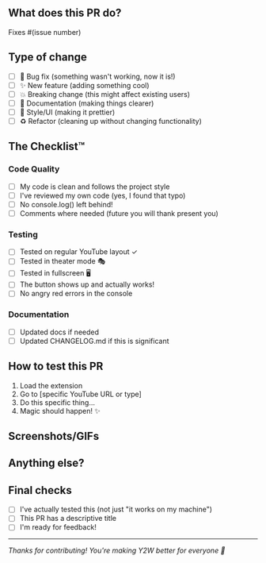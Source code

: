 ## What does this PR do?
<!-- Tell me about your awesome changes! -->

Fixes #(issue number) <!-- If applicable -->

## Type of change
<!-- What kind of magic are we dealing with? -->
- [ ] 🐛 Bug fix (something wasn't working, now it is!)
- [ ] ✨ New feature (adding something cool)
- [ ] 💥 Breaking change (this might affect existing users)
- [ ] 📝 Documentation (making things clearer)
- [ ] 🎨 Style/UI (making it prettier)
- [ ] ♻️ Refactor (cleaning up without changing functionality)

## The Checklist™️
<!-- Let's make sure everything's good to go! -->

### Code Quality
- [ ] My code is clean and follows the project style
- [ ] I've reviewed my own code (yes, I found that typo)
- [ ] No console.log() left behind! 
- [ ] Comments where needed (future you will thank present you)

### Testing
- [ ] Tested on regular YouTube layout ✓
- [ ] Tested in theater mode 🎭
- [ ] Tested in fullscreen 🖥️
- [ ] The button shows up and actually works!
- [ ] No angry red errors in the console

### Documentation
- [ ] Updated docs if needed
- [ ] Updated CHANGELOG.md if this is significant

## How to test this PR
<!-- Help me help you test this! -->

1. Load the extension
2. Go to [specific YouTube URL or type]
3. Do this specific thing...
4. Magic should happen! ✨

## Screenshots/GIFs
<!-- Show me what you got! Before/after pics are great -->

## Anything else?
<!-- Any concerns? Proud moments? Dad jokes? -->

## Final checks
- [ ] I've actually tested this (not just "it works on my machine")
- [ ] This PR has a descriptive title
- [ ] I'm ready for feedback!

---
_Thanks for contributing! You're making Y2W better for everyone 🙌_